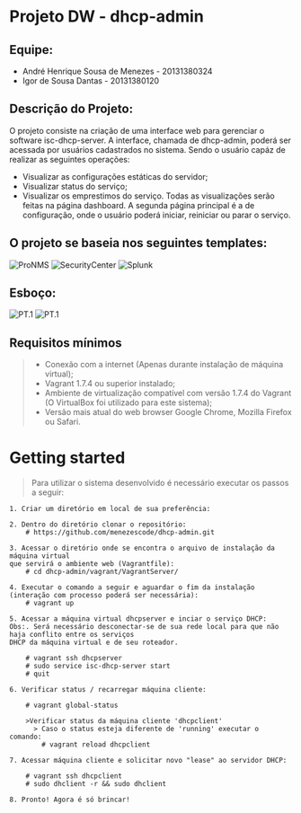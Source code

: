 # Projeto DW - dhcp-admin

## Equipe:
* André Henrique Sousa de Menezes - 20131380324
* Igor de Sousa Dantas - 20131380120

## Descrição do Projeto:

O projeto consiste na criação de uma interface web para gerenciar o software isc-dhcp-server.
A interface, chamada de dhcp-admin, poderá ser acessada por usuários cadastrados no sistema. 
Sendo o usuário capáz de realizar as seguintes operações:
* Visualizar as configurações estáticas do servidor;
* Visualizar status do serviço;
* Visualizar os emprestimos do serviço.
Todas as visualizações serão feitas na página dashboard.
A segunda página principal é a de configuração, onde o usuário poderá iniciar, reiniciar ou parar o serviço.

## O projeto se baseia nos seguintes templates:
![ProNMS](http://www.pronms.com/en-us/wp-content/uploads/2013/07/Windows-DHCP-Log-Analyser-Dashboard.png)
![SecurityCenter](https://www.tenable.com/sites/drupal.dmz.tenablesecurity.com/files/images/sc-dashboards/Screen%20Shot%202014-08-14%20at%202.14.41%20PM_0.png)
![Splunk](https://cdn.apps.splunk.com/media/public/screenshots/6d690a3a-6900-11e3-b4de-005056ad5c72.png)

## Esboço:
![PT.1](resources/esboço_1.jpeg)
![PT.1](resources/esboço_2.jpeg)

## Requisitos mínimos

  > * Conexão com a internet (Apenas durante instalação de máquina virtual);
  > * Vagrant 1.7.4 ou superior instalado;
  > * Ambiente de virtualização compatível com versão 1.7.4 do Vagrant (O VirtualBox foi utilizado para este sistema);
  > * Versão mais atual do web browser Google Chrome, Mozilla Firefox ou Safari.

# Getting started

  > Para utilizar o sistema desenvolvido é necessário executar os passos a seguir:

    1. Criar um diretório em local de sua preferência:

    2. Dentro do diretório clonar o repositório:
        # https://github.com/menezescode/dhcp-admin.git

    3. Acessar o diretório onde se encontra o arquivo de instalação da máquina virtual
    que servirá o ambiente web (Vagrantfile):
        # cd dhcp-admin/vagrant/VagrantServer/

    4. Executar o comando a seguir e aguardar o fim da instalação (interação com processo poderá ser necessária):
        # vagrant up

    5. Acessar a máquina virtual dhcpserver e inciar o serviço DHCP:
    Obs:. Será necessário desconectar-se de sua rede local para que não haja conflito entre os serviços
    DHCP da máquina virtual e de seu roteador.

        # vagrant ssh dhcpserver
        # sudo service isc-dhcp-server start
        # quit

    6. Verificar status / recarregar máquina cliente:

        # vagrant global-status

        >Verificar status da máquina cliente 'dhcpclient'
          > Caso o status esteja diferente de 'running' executar o comando:
            # vagrant reload dhcpclient

    7. Acessar máquina cliente e solicitar novo "lease" ao servidor DHCP:

        # vagrant ssh dhcpclient
        # sudo dhclient -r && sudo dhclient

    8. Pronto! Agora é só brincar!
